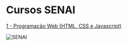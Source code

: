 # Cursos SENAI

[1 - Programação Web (HTML, CSS e Javascript)](https://github.com/Aluno7/CursoProgramacaoWebHtmlCssJavascript)


![SENAI](https://i.ibb.co/kg4F9njN/senai-165.png)
